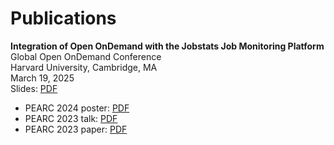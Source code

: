 # Publications

**Integration of Open OnDemand with the Jobstats Job Monitoring Platform**  
Global Open OnDemand Conference  
Harvard University, Cambridge, MA  
March 19, 2025  
Slides: [PDF](https://researchcomputing.princeton.edu/document/6081)

- PEARC 2024 poster: [PDF](https://tigress-web.princeton.edu/~jdh4/jobstats_poster_PEARC2024_V2.pdf)
- PEARC 2023 talk: [PDF](https://tigress-web.princeton.edu/~jdh4/jobstats_pearc_2023.pdf)
- PEARC 2023 paper: [PDF](https://doi.org/10.1145/3569951.3604396)
